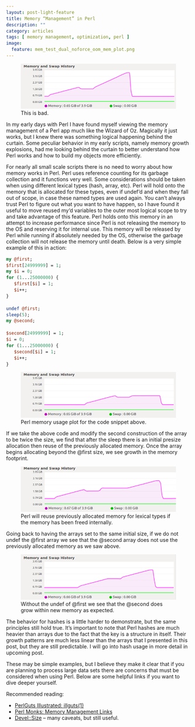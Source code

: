 ```yaml
---
layout: post-light-feature
title: Memory “Management” in Perl
description: ""
category: articles
tags: [ memory management, optimization, perl ]
image:
  feature: mem_test_dual_noforce_oom_mem_plot.png
---
```


<figure>
  <img src="/images/mem_test_dual_noforce_oom_mem_plot.png">
  <figcaption>This is bad.</figcaption>
</figure>

In my early days with Perl I have found myself viewing the memory management of a Perl app much like the Wizard of Oz. Magically it just works, but I knew there was something logical happening behind the curtain.  Some peculiar behavior in my early scripts, namely memory growth explosions, had me looking behind the curtain to better understand how Perl works and how to build my objects more efficiently.

For nearly all small scale scripts there is no need to worry about how memory works in Perl. Perl uses reference counting for its garbage collection and it functions very well.  Some considerations should be taken when using different lexical types (hash, array, etc). Perl will hold onto the memory that is allocated for these types, even if undef‘d and when they fall out of scope, in case these named types are used again. You can’t always trust Perl to figure out what you want to have happen, so I have found it useful to move reused my‘d variables to the outer most logical scope to try and take advantage of this feature. Perl holds onto this memory in an attempt to increase performance since Perl is not releasing the memory to the OS and reserving it for internal use. This memory will be released by Perl while running if absolutely needed by the OS, otherwise the garbage collection will not release the memory until death. Below is a very simple example of this in action:

``` perl
my @first;
$first[24999999] = 1;
my $i = 0;
for (1...25000000) {
   $first[$i] = 1;
   $i++;
}
 
undef @first;
sleep(5);
my @second;

$second[24999999] = 1;
$i = 0;
for (1...25000000) {
   $second[$i] = 1;
   $i++;
}
```

<figure>
  <img src="/images/mem_test_dual_presized_mem_plot.png">
  <figcaption>Perl memory usage plot for the code snippet above.</figcaption>
</figure>

If we take the above code and modify the second construction of the array to be twice the size, we find that after the sleep there is an initial presize allocation then reuse of the previously allocated memory. Once the array begins allocating beyond the @first size, we see growth in the memory footprint.

<figure>
  <img src="/images/mem_test_dual_presized_double_mem_plot.png">
  <figcaption>Perl will reuse previously allocated memory for lexical types if the memory has been freed internally.</figcaption>
</figure>

Going back to having the arrays set to the same initial size, if we do not undef the @first array we see that the @second array does not use the previously allocated memory as we saw above.

<figure>
  <img src="/images/mem_test_dual_uniq_no_undef_plot.png">
  <figcaption>Without the undef of @first we see that the @second does grow within new memory as expected.</figcaption>
</figure>

The behavior for hashes is a little harder to demonstrate, but the same principles still hold true. It’s important to note that Perl hashes are much heavier than arrays due to the fact that the key is a structure in itself. Their growth patterns are much less linear than the arrays that I presented in this post, but they are still predictable. I will go into hash usage in more detail in upcoming post.

These may be simple examples, but I believe they make it clear that if you are planning to process large data sets there are concerns that must be considered when using Perl. Below are some helpful links if you want to dive deeper yourself.

Recommended reading:

* [PerlGuts Illustrated: illguts(1)](http://cpansearch.perl.org/src/RURBAN/illguts-0.49/index.html)
* [Perl Monks: Memory Management Links](http://www.perlmonks.org/?node_id=336883)
* [Devel::Size](http://search.cpan.org/~nwclark/Devel-Size-0.77/lib/Devel/Size.pm) – many caveats, but still useful.